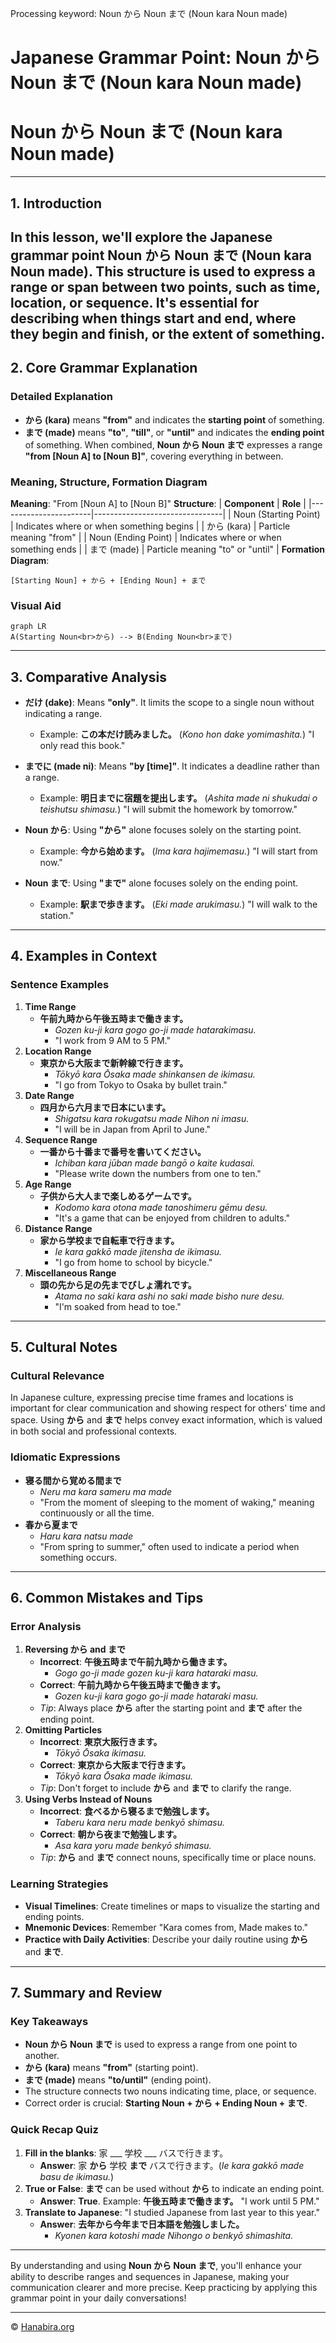 Processing keyword: Noun から Noun まで (Noun kara Noun made)
# Japanese Grammar Point: Noun から Noun まで (Noun kara Noun made)
# Noun から Noun まで (Noun kara Noun made)

---
## 1. Introduction
In this lesson, we'll explore the Japanese grammar point **Noun から Noun まで (Noun kara Noun made)**. This structure is used to express a range or span between two points, such as time, location, or sequence. It's essential for describing when things start and end, where they begin and finish, or the extent of something.
---
## 2. Core Grammar Explanation
### Detailed Explanation
- **から (kara)** means **"from"** and indicates the **starting point** of something.
- **まで (made)** means **"to"**, **"till"**, or **"until"** and indicates the **ending point** of something.
When combined, **Noun から Noun まで** expresses a range **"from [Noun A] to [Noun B]"**, covering everything in between.
### Meaning, Structure, Formation Diagram
**Meaning**: "From [Noun A] to [Noun B]"
**Structure**:
| **Component**         |            **Role**            |
|-----------------------|--------------------------------|
| Noun (Starting Point) | Indicates where or when something begins |
| から (kara)           | Particle meaning "from"        |
| Noun (Ending Point)   | Indicates where or when something ends   |
| まで (made)           | Particle meaning "to" or "until"         |
**Formation Diagram**:
```
[Starting Noun] + から + [Ending Noun] + まで
```
### Visual Aid
```mermaid
graph LR
A(Starting Noun<br>から) --> B(Ending Noun<br>まで)
```
---
## 3. Comparative Analysis
- **だけ (dake)**: Means **"only"**. It limits the scope to a single noun without indicating a range.
  - Example: **この本だけ読みました。** (*Kono hon dake yomimashita.*) "I only read this book."
  
- **までに (made ni)**: Means **"by [time]"**. It indicates a deadline rather than a range.
  - Example: **明日までに宿題を提出します。** (*Ashita made ni shukudai o teishutsu shimasu.*) "I will submit the homework by tomorrow."
- **Noun から**: Using **"から"** alone focuses solely on the starting point.
  - Example: **今から始めます。** (*Ima kara hajimemasu.*) "I will start from now."
- **Noun まで**: Using **"まで"** alone focuses solely on the ending point.
  - Example: **駅まで歩きます。** (*Eki made arukimasu.*) "I will walk to the station."
---
## 4. Examples in Context
### Sentence Examples
1. **Time Range**
   - **午前九時から午後五時まで働きます。**
     - *Gozen ku-ji kara gogo go-ji made hatarakimasu.*
     - "I work from 9 AM to 5 PM."
2. **Location Range**
   - **東京から大阪まで新幹線で行きます。**
     - *Tōkyō kara Ōsaka made shinkansen de ikimasu.*
     - "I go from Tokyo to Osaka by bullet train."
3. **Date Range**
   - **四月から六月まで日本にいます。**
     - *Shigatsu kara rokugatsu made Nihon ni imasu.*
     - "I will be in Japan from April to June."
4. **Sequence Range**
   - **一番から十番まで番号を書いてください。**
     - *Ichiban kara jūban made bangō o kaite kudasai.*
     - "Please write down the numbers from one to ten."
5. **Age Range**
   - **子供から大人まで楽しめるゲームです。**
     - *Kodomo kara otona made tanoshimeru gēmu desu.*
     - "It's a game that can be enjoyed from children to adults."
6. **Distance Range**
   - **家から学校まで自転車で行きます。**
     - *Ie kara gakkō made jitensha de ikimasu.*
     - "I go from home to school by bicycle."
7. **Miscellaneous Range**
   - **頭の先から足の先までびしょ濡れです。**
     - *Atama no saki kara ashi no saki made bisho nure desu.*
     - "I'm soaked from head to toe."
---
## 5. Cultural Notes
### Cultural Relevance
In Japanese culture, expressing precise time frames and locations is important for clear communication and showing respect for others' time and space. Using **から** and **まで** helps convey exact information, which is valued in both social and professional contexts.
### Idiomatic Expressions
- **寝る間から覚める間まで**
  - *Neru ma kara sameru ma made*
  - "From the moment of sleeping to the moment of waking," meaning continuously or all the time.
- **春から夏まで**
  - *Haru kara natsu made*
  - "From spring to summer," often used to indicate a period when something occurs.
---
## 6. Common Mistakes and Tips
### Error Analysis
1. **Reversing から and まで**
   - **Incorrect**: **午後五時まで午前九時から働きます。**
     - *Gogo go-ji made gozen ku-ji kara hataraki masu.*
   - **Correct**: **午前九時から午後五時まで働きます。**
     - *Gozen ku-ji kara gogo go-ji made hataraki masu.*
   - *Tip*: Always place **から** after the starting point and **まで** after the ending point.
2. **Omitting Particles**
   - **Incorrect**: **東京大阪行きます。**
     - *Tōkyō Ōsaka ikimasu.*
   - **Correct**: **東京から大阪まで行きます。**
     - *Tōkyō kara Ōsaka made ikimasu.*
   - *Tip*: Don't forget to include **から** and **まで** to clarify the range.
3. **Using Verbs Instead of Nouns**
   - **Incorrect**: **食べるから寝るまで勉強します。**
     - *Taberu kara neru made benkyō shimasu.*
   - **Correct**: **朝から夜まで勉強します。**
     - *Asa kara yoru made benkyō shimasu.*
   - *Tip*: **から** and **まで** connect nouns, specifically time or place nouns.
### Learning Strategies
- **Visual Timelines**: Create timelines or maps to visualize the starting and ending points.
- **Mnemonic Devices**: Remember "Kara comes from, Made makes to."
- **Practice with Daily Activities**: Describe your daily routine using **から** and **まで**.
---
## 7. Summary and Review
### Key Takeaways
- **Noun から Noun まで** is used to express a range from one point to another.
- **から (kara)** means **"from"** (starting point).
- **まで (made)** means **"to/until"** (ending point).
- The structure connects two nouns indicating time, place, or sequence.
- Correct order is crucial: **Starting Noun + から + Ending Noun + まで**.
### Quick Recap Quiz
1. **Fill in the blanks**: 家 ___ 学校 ___ バスで行きます。
   - **Answer**: 家 **から** 学校 **まで** バスで行きます。(*Ie kara gakkō made basu de ikimasu.*)
2. **True or False**: **まで** can be used without **から** to indicate an ending point.
   - **Answer**: **True**. Example: **午後五時まで働きます。** "I work until 5 PM."
3. **Translate to Japanese**: "I studied Japanese from last year to this year."
   - **Answer**: **去年から今年まで日本語を勉強しました。**
     - *Kyonen kara kotoshi made Nihongo o benkyō shimashita.*
---
By understanding and using **Noun から Noun まで**, you'll enhance your ability to describe ranges and sequences in Japanese, making your communication clearer and more precise. Keep practicing by applying this grammar point in your daily conversations!


---

© [Hanabira.org](https://hanabira.org)
